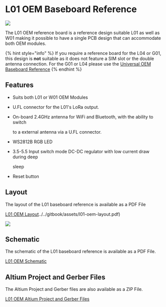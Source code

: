 # L01 OEM Baseboard Reference

![](../../gitbook/assets/l01-reference%20%281%29.png)

The L01 OEM reference board is a reference design suitable L01 as well as W01 making it possible to have a single PCB design that can accommodate both OEM modules.

{% hint style="info" %}
If you require a reference board for the L04 or G01, this design is **not** suitable as it does not feature a SIM slot or the double antenna connection. For the G01 or L04 please use the [Universal OEM Baseboard Reference](universal_reference.md)
{% endhint %}

## Features

* Suits both L01 or W01 OEM Modules
* U.FL connector for the L01's LoRa output.
* On-board 2.4GHz antenna for WiFi and Bluetooth, with the ability to switch

  to a external antenna via a U.FL connector.

* WS2812B RGB LED
* 3.5-5.5 Input switch mode DC-DC regulator with low current draw during deep

  sleep

* Reset button

## Layout

The layout of the L01 baseboard reference is available as a PDF File

[L01 OEM Layout]()../../gitbook/assets/l01-oem-layout.pdf)

![](../../gitbook/assets/l01-oem-layout-1.png)

## Schematic

The schematic of the L01 baseboard reference is available as a PDF File.

[L01 OEM Schematic](../../gitbook/assets/l01-oem-schematic.pdf)

## Altium Project and Gerber Files

The Altium Project and Gerber files are also available as a ZIP File.

[L01 OEM Altium Project and Gerber Files](../../gitbook/assets/l01-oem-baseboard-ref.zip)

